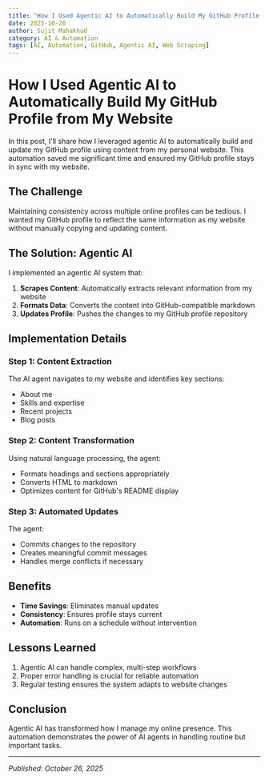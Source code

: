 ```yaml
---
title: "How I Used Agentic AI to Automatically Build My GitHub Profile from My Website"
date: 2025-10-26
author: Sujit Mahakhud
category: AI & Automation
tags: [AI, Automation, GitHub, Agentic AI, Web Scraping]
---
```


# How I Used Agentic AI to Automatically Build My GitHub Profile from My Website

In this post, I'll share how I leveraged agentic AI to automatically build and update my GitHub profile using content from my personal website. This automation saved me significant time and ensured my GitHub profile stays in sync with my website.

## The Challenge

Maintaining consistency across multiple online profiles can be tedious. I wanted my GitHub profile to reflect the same information as my website without manually copying and updating content.

## The Solution: Agentic AI

I implemented an agentic AI system that:

1. **Scrapes Content**: Automatically extracts relevant information from my website
2. **Formats Data**: Converts the content into GitHub-compatible markdown
3. **Updates Profile**: Pushes the changes to my GitHub profile repository

## Implementation Details

### Step 1: Content Extraction

The AI agent navigates to my website and identifies key sections:
- About me
- Skills and expertise
- Recent projects
- Blog posts

### Step 2: Content Transformation

Using natural language processing, the agent:
- Formats headings and sections appropriately
- Converts HTML to markdown
- Optimizes content for GitHub's README display

### Step 3: Automated Updates

The agent:
- Commits changes to the repository
- Creates meaningful commit messages
- Handles merge conflicts if necessary

## Benefits

- **Time Savings**: Eliminates manual updates
- **Consistency**: Ensures profile stays current
- **Automation**: Runs on a schedule without intervention

## Lessons Learned

1. Agentic AI can handle complex, multi-step workflows
2. Proper error handling is crucial for reliable automation
3. Regular testing ensures the system adapts to website changes

## Conclusion

Agentic AI has transformed how I manage my online presence. This automation demonstrates the power of AI agents in handling routine but important tasks.

---

*Published: October 26, 2025*
